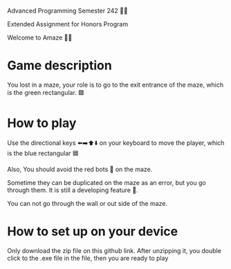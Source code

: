 Advanced Programming Semester 242 🧑‍💻

Extended Assignment for Honors Program


Welcome to Amaze 🙋‍♂️
# Game description
You lost in a maze, your role is to go to the exit entrance of the maze, which is the green rectangular. 🟩

# How to play 
Use the directional keys ⬅️➡️⬆️⬇️ on your keyboard to move the player, which is the blue rectangular 🟦

Also, You should avoid the red bots 🤖 on the maze. 

Sometime they can be duplicated on the maze as an error, but you go through them. It is still a developing feature 🦫.

You can not go through the wall or out side of the maze.
 
# How to set up on your device 
Only download the zip file on this github link. After unzipping it, you double click to the .exe file in the file, then you are ready to play
